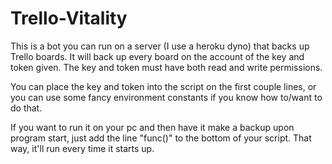 # Trello-Vitality
This is a bot you can run on a server (I use a heroku dyno) that backs up Trello boards. 
It will back up every board on the account of the key and token given. 
The key and token must have both read and write permissions.

You can place the key and token into the script on the first couple lines, or
you can use some fancy environment constants if you know how to/want to do that.

If you want to run it on your pc and then have it make a backup upon program start, 
just add the line "func()" to the bottom of your script. That way, it'll run every
time it starts up.
